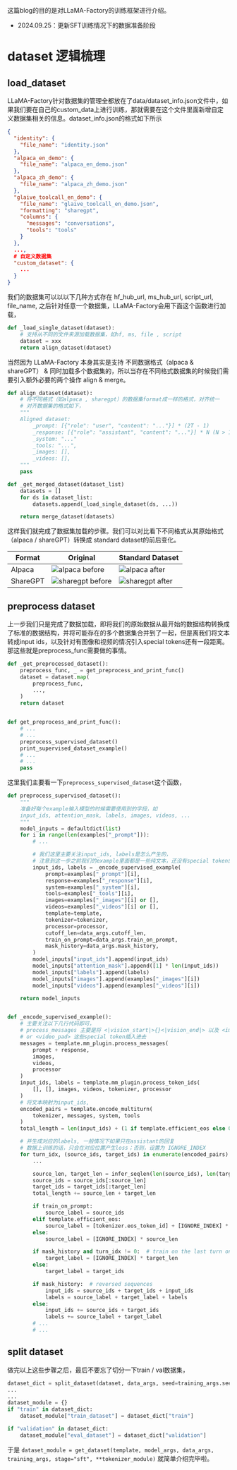 这篇blog的目的是对LLaMA-Factory的训练框架进行介绍。
- 2024.09.25：更新SFT训练情况下的数据准备阶段


# dataset 逻辑梳理
## load_dataset
LLaMA-Factory针对数据集的管理全都放在了data/dataset_info.json文件中，如果我们要在自己的custom_data上进行训练，那就需要在这个文件里面新增自定义数据集相关的信息。dataset_info.json的格式如下所示
```json
{
  "identity": {
    "file_name": "identity.json"
  },
  "alpaca_en_demo": {
    "file_name": "alpaca_en_demo.json"
  },
  "alpaca_zh_demo": {
    "file_name": "alpaca_zh_demo.json"
  },
  "glaive_toolcall_en_demo": {
    "file_name": "glaive_toolcall_en_demo.json",
    "formatting": "sharegpt",
    "columns": {
      "messages": "conversations",
      "tools": "tools"
    }
  },
  ...,
  # 自定义数据集
  "custom_dataset": {
    ...
  }
}
```

我们的数据集可以以以下几种方式存在 hf_hub_url, ms_hub_url, script_url, file_name, 之后针对任意一个数据集，LLaMA-Factory会用下面这个函数进行加载，
```python
def _load_single_dataset(dataset):
    # 支持从不同的文件来源加载数据集，如hf, ms, file , script
    dataset = xxx 
    return align_dataset(dataset)
```

当然因为 LLaMA-Factory 本身其实是支持 不同数据格式（alpaca & shareGPT） & 同时加载多个数据集的，所以当存在不同格式数据集的时候我们需要引入额外必要的两个操作 align & merge。
```python
def align_dataset(dataset):
    # 将不同格式（如alpaca , sharegpt）的数据集format成一样的格式，对齐统一
    # 对齐数据集的格式如下，
    """
    Aligned dataset:
        _prompt: [{"role": "user", "content": "..."}] * (2T - 1)
        _response: [{"role": "assistant", "content": "..."}] * N (N > 1 for ranking dataset)
        _system: "..."
        _tools: "...",
        _images: [],
        _videos: [],
    """
    pass

def _get_merged_dataset(dataset_list)
    datasets = []
    for ds in dataset_list:
        datasets.append(_load_single_dataset(ds, ...))

    return merge_dataset(datasets)
```

这样我们就完成了数据集加载的步骤。我们可以对比看下不同格式从其原始格式（alpaca / shareGPT）转换成 standard dataset的前后变化。

| Format | Original | Standard Dataset |
|--------|----------|-------------------|
| Alpaca | ![alpaca before](llama_factory/alpaca_align_before.png) | ![alpaca after](llama_factory/alpaca_align_after.png) |
| ShareGPT | ![sharegpt before](llama_factory/sharegpt_align_before.png) | ![sharegpt after](llama_factory/sharegpt_align_after.png) |


## preprocess dataset
上一步我们只是完成了数据加载，即将我们的原始数据从最开始的数据结构转换成了标准的数据结构，并将可能存在的多个数据集合并到了一起，但是离我们将文本转成input ids，以及针对有图像和视频的情况引入special tokens还有一段距离。那这些就是preprocess_func需要做的事情。
```python
def _get_preprocessed_dataset():
    preprocess_func, _ = get_preprocess_and_print_func()
    dataset = dataset.map(
        preprocess_func,
        ...,
    )
    return dataset


def get_preprocess_and_print_func():
    # ...
    # ...
    preprocess_supervised_dataset()
    print_supervised_dataset_example()
    # ...
    # ...
    pass
```

这里我们主要看一下`preprocess_supervised_dataset`这个函数，
```python
def preprocess_supervised_dataset():
	"""
	准备好每个example输入模型的时候需要使用到的字段，如
	input_ids, attention_mask, labels, images, videos, ...
	"""
    model_inputs = defaultdict(list)
    for i in range(len(examples["_prompt"])):
        # ...

        # 我们这里主要关注input_ids, labels是怎么产生的，
        # 注意到这一步之前我们的example里面都是一些纯文本，还没有special token的插入
        input_ids, labels = _encode_supervised_example(
            prompt=examples["_prompt"][i],
            response=examples["_response"][i],
            system=examples["_system"][i],
            tools=examples["_tools"][i],
            images=examples["_images"][i] or [],
            videos=examples["_videos"][i] or [],
            template=template,
            tokenizer=tokenizer,
            processor=processor,
            cutoff_len=data_args.cutoff_len,
            train_on_prompt=data_args.train_on_prompt,
            mask_history=data_args.mask_history,
        )
        model_inputs["input_ids"].append(input_ids)
        model_inputs["attention_mask"].append([1] * len(input_ids))
        model_inputs["labels"].append(labels)
        model_inputs["images"].append(examples["_images"][i])
        model_inputs["videos"].append(examples["_videos"][i])

    return model_inputs


def _encode_supervised_example():
    # 主要关注以下几行代码即可，
    # process_messages 主要是将 <|vision_start|>{}<|vision_end|> 以及 <image_pad>
    # or <video_pad> 这些special token插入进去
    messages = template.mm_plugin.process_messages(
        prompt + response, 
        images, 
        videos, 
        processor
    )
    input_ids, labels = template.mm_plugin.process_token_ids(
        [], [], images, videos, tokenizer, processor
    )
    # 将文本映射为input_ids,
    encoded_pairs = template.encode_multiturn(
        tokenizer, messages, system, tools
    )
    total_length = len(input_ids) + (1 if template.efficient_eos else 0)

    # 并生成对应的labels, 一般情况下如果只在assistant的回复
    # 数据上训练的话，只会在对应位置产生loss；否则，设置为 IGNORE_INDEX
    for turn_idx, (source_ids, target_ids) in enumerate(encoded_pairs):
        ...

        source_len, target_len = infer_seqlen(len(source_ids), len(target_ids), cutoff_len - total_length)
        source_ids = source_ids[:source_len]
        target_ids = target_ids[:target_len]
        total_length += source_len + target_len

        if train_on_prompt:
            source_label = source_ids
        elif template.efficient_eos:
            source_label = [tokenizer.eos_token_id] + [IGNORE_INDEX] * (source_len - 1)
        else:
            source_label = [IGNORE_INDEX] * source_len

        if mask_history and turn_idx != 0:  # train on the last turn only
            target_label = [IGNORE_INDEX] * target_len
        else:
            target_label = target_ids

        if mask_history:  # reversed sequences
            input_ids = source_ids + target_ids + input_ids
            labels = source_label + target_label + labels
        else:
            input_ids += source_ids + target_ids
            labels += source_label + target_label
        # ...
        # ...

```

## split dataset
做完以上这些步骤之后，最后不要忘了切分一下train / val数据集，
```python
dataset_dict = split_dataset(dataset, data_args, seed=training_args.seed)
...
...
dataset_module = {}
if "train" in dataset_dict:
	dataset_module["train_dataset"] = dataset_dict["train"]

if "validation" in dataset_dict:
	dataset_module["eval_dataset"] = dataset_dict["validation"]
```

于是 `dataset_module = get_dataset(template, model_args, data_args, training_args, stage="sft", **tokenizer_module)` 就简单介绍完毕啦。